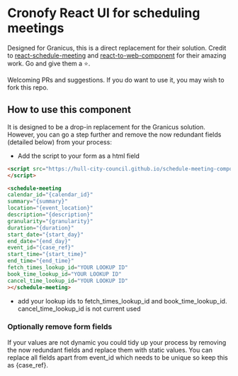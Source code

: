 # Cronofy React UI for scheduling meetings

Designed for Granicus, this is a direct replacement for their solution. Credit to [react-schedule-meeting](https://github.com/TylerAHolden/react-schedule-meeting) and [react-to-web-component](https://github.com/bitovi/react-to-web-component) for their amazing work. Go and give them a ⭐. 

Welcoming PRs and suggestions. If you do want to use it, you may wish to fork this repo.

## How to use this component
It is designed to be a drop-in replacement for the Granicus solution. However, you can go a step further and remove the now redundant fields (detailed below) from your process:

- Add the script to your form as a html field
```html
<script src="https://hull-city-council.github.io/schedule-meeting-component/dist/assets/main.js" defer>
</script>

<schedule-meeting 
calendar_id="{calendar_id}"
summary="{summary}"
location="{event_location}"
description="{description}"
granularity="{granularity}"
duration="{duration}"
start_date="{start_day}"
end_date="{end_day}"
event_id="{case_ref}"
start_time="{start_time}"
end_time="{end_time}"
fetch_times_lookup_id="YOUR LOOKUP ID"
book_time_lookup_id="YOUR LOOKUP ID"
cancel_time_lookup_id="YOUR LOOKUP ID"
></schedule-meeting>
```
- add your lookup ids to fetch_times_lookup_id and book_time_lookup_id. cancel_time_lookup_id is not current used

### Optionally remove form fields
If your values are not dynamic you could tidy up your process by removing the now redundant fields and replace them with static values. You can replace all fields apart from event_id which needs to be unique so keep this as {case_ref}.
